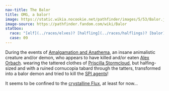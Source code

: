 ```yaml
---
nav-title: The Balor
title: OMG, a balor!
image: https://static.wikia.nocookie.net/pathfinder/images/5/53/Balor.jpg
image-source: https://pathfinder.fandom.com/wiki/Balor
statbox:
  race: "[elf](../races/elves)? [halfling](../races/halflings)? [balor](../races/demons#balor)?"
  case: 09
---
```


During the events of [Amalgamation and Anathema](../events/case-09), an insane
animalistic creature and/or demon, who appears to have killed and/or eaten
[Alex Orbach](alex-orbach). wearing the tattered clothes of [Priscilla
Stormcloud](priscilla-stormcloud), but halfing-sized and with a ruined
cornucopia tabard through the tatters, transformed into a balor demon and tried
to kill the [SPI agents](../orgs/spi)!

It seems to be confined to the
[crystalline Flux](../locales/flux#crystalline-flux), at least for now...
